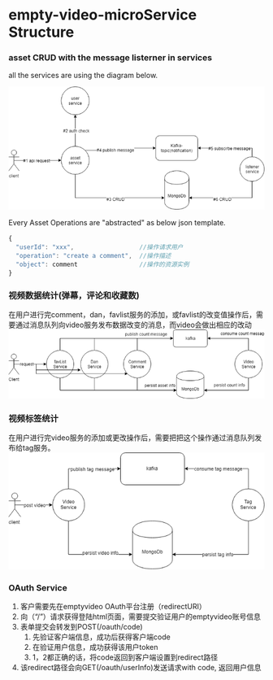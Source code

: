 # empty-video-microService Structure
### asset CRUD with the message listerner in services
all the services are using the diagram below.

![ad](img/asset-operation-diagram.png)  

Every Asset Operations are "abstracted" as below json template.
```javascript
{
  "userId": "xxx",                  //操作请求用户
  "operation": "create a comment",  //操作描述
  "object": comment                 //操作的资源实例
}
```
### 视频数据统计(弹幕，评论和收藏数)
在用户进行完comment，dan，favlist服务的添加，或favlist的改变值操作后，需要通过消息队列向video服务发布数据改变的消息，而video会做出相应的改动
![flow](img/video-count-diagram.png)
### 视频标签统计
在用户进行完video服务的添加或更改操作后，需要把把这个操作通过消息队列发布给tag服务。
![flow](img/video-tag-diagram.png)
### OAuth Service
1. 客户需要先在emptyvideo OAuth平台注册（redirectURI）
2. 向（“/”）请求获得登陆html页面，需要提交验证用户的emptyvideo账号信息
3. 表单提交会转发到POST(/oauth/code)
    1. 先验证客户端信息，成功后获得客户端code
    2. 在验证用户信息，成功获得该用户token
    3. 1，2都正确的话，将code返回到客户端设置到redirect路径
4. 该redirect路径会向GET(/oauth/userInfo)发送请求with code, 返回用户信息